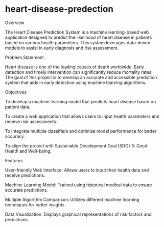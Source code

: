 # heart-disease-predection
Overview

The Heart Disease Prediction System is a machine learning-based web application designed to predict the likelihood of heart disease in patients based on various health parameters. This system leverages data-driven models to assist in early diagnosis and risk assessment.

Problem Statement

Heart disease is one of the leading causes of death worldwide. Early detection and timely intervention can significantly reduce mortality rates. The goal of this project is to develop an accurate and accessible prediction system that aids in early detection using machine learning algorithms.

Objectives

To develop a machine learning model that predicts heart disease based on patient data.

To create a web application that allows users to input health parameters and receive risk assessments.

To integrate multiple classifiers and optimize model performance for better accuracy.

To align the project with Sustainable Development Goal (SDG) 3: Good Health and Well-being.

Features

User-friendly Web Interface: Allows users to input their health data and receive predictions.

Machine Learning Model: Trained using historical medical data to ensure accurate predictions.

Multiple Algorithm Comparison: Utilizes different machine learning techniques for better insights.

Data Visualization: Displays graphical representations of risk factors and predictions.
